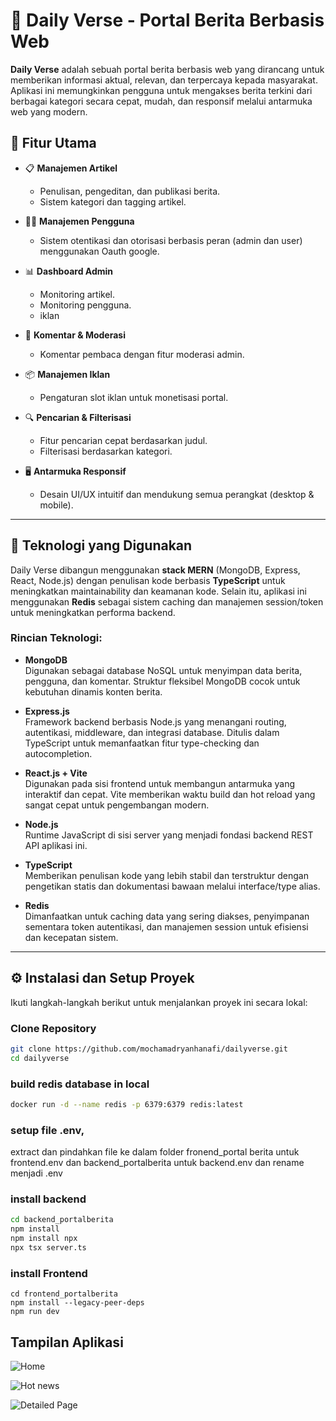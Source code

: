 # 📰 Daily Verse - Portal Berita Berbasis Web

**Daily Verse** adalah sebuah portal berita berbasis web yang dirancang untuk memberikan informasi aktual, relevan, dan terpercaya kepada masyarakat. Aplikasi ini memungkinkan pengguna untuk mengakses berita terkini dari berbagai kategori secara cepat, mudah, dan responsif melalui antarmuka web yang modern.
## 🚀 Fitur Utama

- 📋 **Manajemen Artikel**
  - Penulisan, pengeditan, dan publikasi berita.
  - Sistem kategori dan tagging artikel.

- 🧑‍💼 **Manajemen Pengguna**
  - Sistem otentikasi dan otorisasi berbasis peran (admin dan user) menggunakan Oauth google.

- 📊 **Dashboard Admin**
  - Monitoring artikel.
  - Monitoring pengguna.
  - iklan

- 💬 **Komentar & Moderasi**
  - Komentar pembaca dengan fitur moderasi admin.
  
- 📦 **Manajemen Iklan**
  - Pengaturan slot iklan untuk monetisasi portal.


- 🔍 **Pencarian & Filterisasi**
  - Fitur pencarian cepat berdasarkan judul.
  - Filterisasi berdasarkan kategori.

- 🖥️ **Antarmuka Responsif**
  - Desain UI/UX intuitif dan mendukung semua perangkat (desktop & mobile).

---


## 🚧 Teknologi yang Digunakan

Daily Verse dibangun menggunakan **stack MERN** (MongoDB, Express, React, Node.js) dengan penulisan kode berbasis **TypeScript** untuk meningkatkan maintainability dan keamanan kode. Selain itu, aplikasi ini menggunakan **Redis** sebagai sistem caching dan manajemen session/token untuk meningkatkan performa backend.

### Rincian Teknologi:

- **MongoDB**  
  Digunakan sebagai database NoSQL untuk menyimpan data berita, pengguna, dan komentar. Struktur fleksibel MongoDB cocok untuk kebutuhan dinamis konten berita.

- **Express.js**  
  Framework backend berbasis Node.js yang menangani routing, autentikasi, middleware, dan integrasi database. Ditulis dalam TypeScript untuk memanfaatkan fitur type-checking dan autocompletion.

- **React.js + Vite**  
  Digunakan pada sisi frontend untuk membangun antarmuka yang interaktif dan cepat. Vite memberikan waktu build dan hot reload yang sangat cepat untuk pengembangan modern.

- **Node.js**  
  Runtime JavaScript di sisi server yang menjadi fondasi backend REST API aplikasi ini.

- **TypeScript**  
  Memberikan penulisan kode yang lebih stabil dan terstruktur dengan pengetikan statis dan dokumentasi bawaan melalui interface/type alias.

- **Redis**  
  Dimanfaatkan untuk caching data yang sering diakses, penyimpanan sementara token autentikasi, dan manajemen session untuk efisiensi dan kecepatan sistem.

---

## ⚙️ Instalasi dan Setup Proyek

Ikuti langkah-langkah berikut untuk menjalankan proyek ini secara lokal:

### Clone Repository

```bash
git clone https://github.com/mochamadryanhanafi/dailyverse.git
cd dailyverse
```

### build redis database in local

```bash
docker run -d --name redis -p 6379:6379 redis:latest                           
```
### setup file .env, 

extract dan pindahkan file ke dalam folder fronend_portal berita untuk frontend.env dan backend_portalberita untuk backend.env dan rename menjadi .env 


### install backend

```bash
cd backend_portalberita
npm install
npm install npx
npx tsx server.ts
```

### install Frontend

```
cd frontend_portalberita
npm install --legacy-peer-deps
npm run dev
```


## Tampilan Aplikasi

![Home](https://res.cloudinary.com/dnvulh8wx/image/upload/v1749528628/a2c5fa02-d7b8-4f6e-93b2-a7a3e635534d.png)

![Hot news](https://res.cloudinary.com/dnvulh8wx/image/upload/v1749528848/Screenshot_20250610_111331_whyuxx.png)

![Detailed Page](https://res.cloudinary.com/dnvulh8wx/image/upload/v1749529188/Screenshot_20250610_111924_xg1qbv.png)
